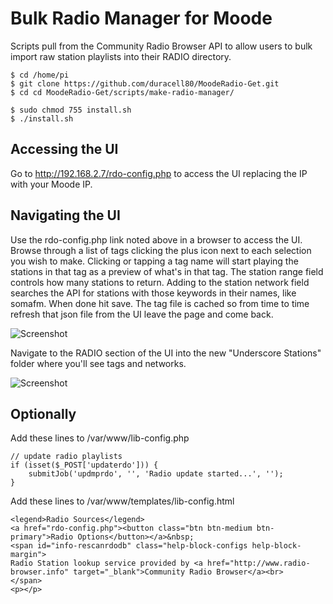 # Bulk Radio Manager for Moode

Scripts pull from the Community Radio Browser API to allow users to bulk import raw station playlists into their RADIO directory.

```
$ cd /home/pi
$ git clone https://github.com/duracell80/MoodeRadio-Get.git
$ cd cd MoodeRadio-Get/scripts/make-radio-manager/

$ sudo chmod 755 install.sh
$ ./install.sh
```

## Accessing the UI
Go to http://192.168.2.7/rdo-config.php to access the UI replacing the IP with your Moode IP.

## Navigating the UI
Use the rdo-config.php link noted above in a browser to access the UI. Browse through a list of tags clicking the plus icon next to each selection you wish to make. Clicking or tapping a tag name will start playing the stations in that tag as a preview of what's in that tag. The station range field controls how many stations to return. Adding to the station network field searches the API for stations with those keywords in their names, like somafm. When done hit save. The tag file is cached so from time to time refresh that json file from the UI leave the page and come back.

![Screenshot](https://raw.githubusercontent.com/duracell80/MoodeRadio-Get/master/scripts/make-radio-manager/001.png)



Navigate to the RADIO section of the UI into the new "Underscore Stations" folder where you'll see tags and networks.

![Screenshot](https://raw.githubusercontent.com/duracell80/MoodeRadio-Get/master/scripts/make-radio-manager/002.png)

## Optionally
Add these lines to /var/www/lib-config.php

```
// update radio playlists
if (isset($_POST['updaterdo'])) {
	submitJob('updmprdo', '', 'Radio update started...', '');
}
```

Add these lines to /var/www/templates/lib-config.html
```
<legend>Radio Sources</legend>
<a href="rdo-config.php"><button class="btn btn-medium btn-primary">Radio Options</button></a>&nbsp;
<span id="info-rescanrdodb" class="help-block-configs help-block-margin">
Radio Station lookup service provided by <a href="http://www.radio-browser.info" target="_blank">Community Radio Browser</a><br>
</span>
<p></p>
```
